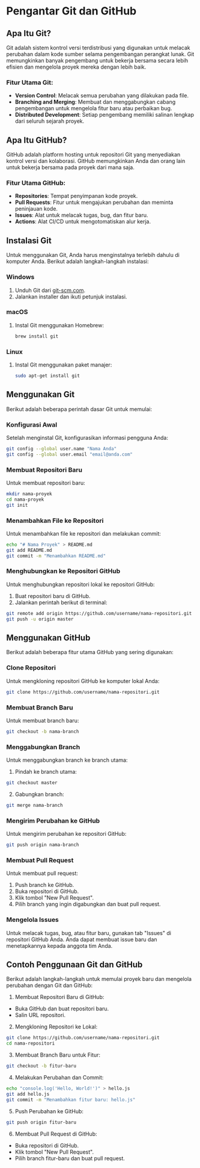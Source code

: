 # Pengantar Git dan GitHub

## Apa Itu Git?

Git adalah sistem kontrol versi terdistribusi yang digunakan untuk melacak perubahan dalam kode sumber selama pengembangan perangkat lunak. Git memungkinkan banyak pengembang untuk bekerja bersama secara lebih efisien dan mengelola proyek mereka dengan lebih baik.

### Fitur Utama Git:
- **Version Control**: Melacak semua perubahan yang dilakukan pada file.
- **Branching and Merging**: Membuat dan menggabungkan cabang pengembangan untuk mengelola fitur baru atau perbaikan bug.
- **Distributed Development**: Setiap pengembang memiliki salinan lengkap dari seluruh sejarah proyek.

## Apa Itu GitHub?

GitHub adalah platform hosting untuk repositori Git yang menyediakan kontrol versi dan kolaborasi. GitHub memungkinkan Anda dan orang lain untuk bekerja bersama pada proyek dari mana saja.

### Fitur Utama GitHub:
- **Repositories**: Tempat penyimpanan kode proyek.
- **Pull Requests**: Fitur untuk mengajukan perubahan dan meminta peninjauan kode.
- **Issues**: Alat untuk melacak tugas, bug, dan fitur baru.
- **Actions**: Alat CI/CD untuk mengotomatiskan alur kerja.

## Instalasi Git

Untuk menggunakan Git, Anda harus menginstalnya terlebih dahulu di komputer Anda. Berikut adalah langkah-langkah instalasi:

### Windows
1. Unduh Git dari [git-scm.com](https://git-scm.com/).
2. Jalankan installer dan ikuti petunjuk instalasi.

### macOS
1. Instal Git menggunakan Homebrew:
    ```sh
    brew install git
    ```

### Linux
1. Instal Git menggunakan paket manajer:
    ```sh
    sudo apt-get install git
    ```

## Menggunakan Git

Berikut adalah beberapa perintah dasar Git untuk memulai:

### Konfigurasi Awal
Setelah menginstal Git, konfigurasikan informasi pengguna Anda:
```sh
git config --global user.name "Nama Anda"
git config --global user.email "email@anda.com"
```

### Membuat Repositori Baru
Untuk membuat repositori baru:
```sh
mkdir nama-proyek
cd nama-proyek
git init
```

### Menambahkan File ke Repositori
Untuk menambahkan file ke repositori dan melakukan commit:
```sh
echo "# Nama Proyek" > README.md
git add README.md
git commit -m "Menambahkan README.md"
```

### Menghubungkan ke Repositori GitHub
Untuk menghubungkan repositori lokal ke repositori GitHub:
1. Buat repositori baru di GitHub.
2. Jalankan perintah berikut di terminal:
```sh
git remote add origin https://github.com/username/nama-repositori.git
git push -u origin master
```

## Menggunakan GitHub
Berikut adalah beberapa fitur utama GitHub yang sering digunakan:

### Clone Repositori
Untuk mengkloning repositori GitHub ke komputer lokal Anda:

```sh
git clone https://github.com/username/nama-repositori.git
```

### Membuat Branch Baru
Untuk membuat branch baru:

```sh
git checkout -b nama-branch
```

### Menggabungkan Branch
Untuk menggabungkan branch ke branch utama:

1. Pindah ke branch utama:

```sh
git checkout master
```

2. Gabungkan branch:

```sh
git merge nama-branch
```

### Mengirim Perubahan ke GitHub
Untuk mengirim perubahan ke repositori GitHub:

```sh
git push origin nama-branch
```

### Membuat Pull Request
Untuk membuat pull request:

1. Push branch ke GitHub.
2. Buka repositori di GitHub.
3. Klik tombol "New Pull Request".
4. Pilih branch yang ingin digabungkan dan buat pull request.

### Mengelola Issues
Untuk melacak tugas, bug, atau fitur baru, gunakan tab "Issues" di repositori GitHub Anda. Anda dapat membuat issue baru dan menetapkannya kepada anggota tim Anda.

## Contoh Penggunaan Git dan GitHub
Berikut adalah langkah-langkah untuk memulai proyek baru dan mengelola perubahan dengan Git dan GitHub:

1. Membuat Repositori Baru di GitHub:
- Buka GitHub dan buat repositori baru.
- Salin URL repositori.

2. Mengkloning Repositori ke Lokal:

```sh
git clone https://github.com/username/nama-repositori.git
cd nama-repositori
```

3. Membuat Branch Baru untuk Fitur:

```sh
git checkout -b fitur-baru
```

4. Melakukan Perubahan dan Commit:

```sh
echo "console.log('Hello, World!')" > hello.js
git add hello.js
git commit -m "Menambahkan fitur baru: hello.js"
```

5. Push Perubahan ke GitHub:

```sh
git push origin fitur-baru
```

6. Membuat Pull Request di GitHub:
- Buka repositori di GitHub.
- Klik tombol "New Pull Request".
- Pilih branch fitur-baru dan buat pull request.